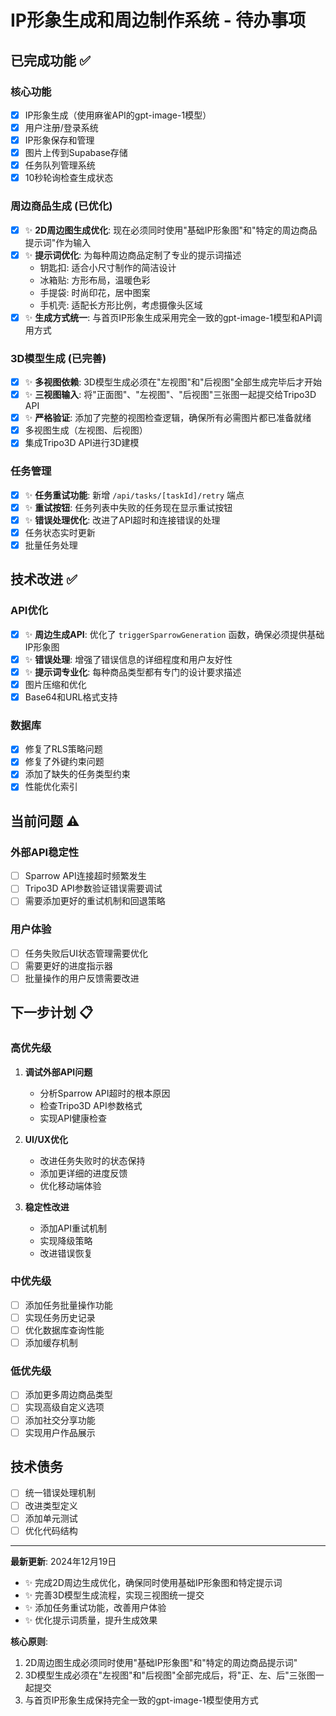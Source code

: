 # IP形象生成和周边制作系统 - 待办事项

## 已完成功能 ✅

### 核心功能
- [x] IP形象生成（使用麻雀API的gpt-image-1模型）
- [x] 用户注册/登录系统
- [x] IP形象保存和管理
- [x] 图片上传到Supabase存储
- [x] 任务队列管理系统
- [x] 10秒轮询检查生成状态

### 周边商品生成 (已优化)
- [x] ✨ **2D周边图生成优化**: 现在必须同时使用"基础IP形象图"和"特定的周边商品提示词"作为输入
- [x] ✨ **提示词优化**: 为每种周边商品定制了专业的提示词描述
  - 钥匙扣: 适合小尺寸制作的简洁设计
  - 冰箱贴: 方形布局，温暖色彩
  - 手提袋: 时尚印花，居中图案
  - 手机壳: 适配长方形比例，考虑摄像头区域
- [x] ✨ **生成方式统一**: 与首页IP形象生成采用完全一致的gpt-image-1模型和API调用方式

### 3D模型生成 (已完善)
- [x] ✨ **多视图依赖**: 3D模型生成必须在"左视图"和"后视图"全部生成完毕后才开始
- [x] ✨ **三视图输入**: 将"正面图"、"左视图"、"后视图"三张图一起提交给Tripo3D API
- [x] ✨ **严格验证**: 添加了完整的视图检查逻辑，确保所有必需图片都已准备就绪
- [x] 多视图生成（左视图、后视图）
- [x] 集成Tripo3D API进行3D建模

### 任务管理
- [x] ✨ **任务重试功能**: 新增 `/api/tasks/[taskId]/retry` 端点
- [x] ✨ **重试按钮**: 任务列表中失败的任务现在显示重试按钮
- [x] ✨ **错误处理优化**: 改进了API超时和连接错误的处理
- [x] 任务状态实时更新
- [x] 批量任务处理

## 技术改进 ✅

### API优化
- [x] ✨ **周边生成API**: 优化了 `triggerSparrowGeneration` 函数，确保必须提供基础IP形象图
- [x] ✨ **错误处理**: 增强了错误信息的详细程度和用户友好性
- [x] ✨ **提示词专业化**: 每种商品类型都有专门的设计要求描述
- [x] 图片压缩和优化
- [x] Base64和URL格式支持

### 数据库
- [x] 修复了RLS策略问题
- [x] 修复了外键约束问题
- [x] 添加了缺失的任务类型约束
- [x] 性能优化索引

## 当前问题 ⚠️

### 外部API稳定性
- [ ] Sparrow API连接超时频繁发生
- [ ] Tripo3D API参数验证错误需要调试
- [ ] 需要添加更好的重试机制和回退策略

### 用户体验
- [ ] 任务失败后UI状态管理需要优化
- [ ] 需要更好的进度指示器
- [ ] 批量操作的用户反馈需要改进

## 下一步计划 📋

### 高优先级
1. **调试外部API问题**
   - 分析Sparrow API超时的根本原因
   - 检查Tripo3D API参数格式
   - 实现API健康检查

2. **UI/UX优化**
   - 改进任务失败时的状态保持
   - 添加更详细的进度反馈
   - 优化移动端体验

3. **稳定性改进**
   - 添加API重试机制
   - 实现降级策略
   - 改进错误恢复

### 中优先级
- [ ] 添加任务批量操作功能
- [ ] 实现任务历史记录
- [ ] 优化数据库查询性能
- [ ] 添加缓存机制

### 低优先级
- [ ] 添加更多周边商品类型
- [ ] 实现高级自定义选项
- [ ] 添加社交分享功能
- [ ] 实现用户作品展示

## 技术债务
- [ ] 统一错误处理机制
- [ ] 改进类型定义
- [ ] 添加单元测试
- [ ] 优化代码结构

---

**最新更新**: 2024年12月19日
- ✨ 完成2D周边生成优化，确保同时使用基础IP形象图和特定提示词
- ✨ 完善3D模型生成流程，实现三视图统一提交
- ✨ 添加任务重试功能，改善用户体验
- ✨ 优化提示词质量，提升生成效果

**核心原则**: 
1. 2D周边图生成必须同时使用"基础IP形象图"和"特定的周边商品提示词"
2. 3D模型生成必须在"左视图"和"后视图"全部完成后，将"正、左、后"三张图一起提交
3. 与首页IP形象生成保持完全一致的gpt-image-1模型使用方式 